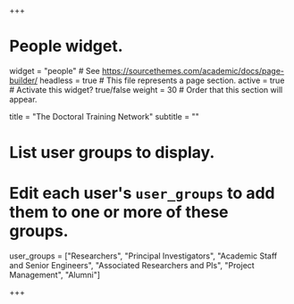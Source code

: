 +++
# People widget.
widget = "people"  # See https://sourcethemes.com/academic/docs/page-builder/
headless = true  # This file represents a page section.
active = true  # Activate this widget? true/false
weight = 30  # Order that this section will appear.

title = "The Doctoral Training Network"
subtitle = ""

# List user groups to display.
#   Edit each user's `user_groups` to add them to one or more of these groups.
user_groups = ["Researchers",
               "Principal Investigators",
               "Academic Staff and Senior Engineers",
               "Associated Researchers and PIs",
               "Project Management",
               "Alumni"]

+++
